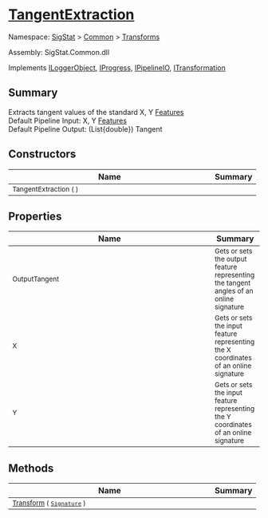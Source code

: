 # [TangentExtraction](./TangentExtraction.md)

Namespace: [SigStat]() > [Common](./../README.md) > [Transforms](./README.md)

Assembly: SigStat.Common.dll

Implements [ILoggerObject](./../ILoggerObject.md), [IProgress](./../Helpers/IProgress.md), [IPipelineIO](./../Pipeline/IPipelineIO.md), [ITransformation](./../ITransformation.md)

## Summary
Extracts tangent values of the standard X, Y [Features](https://github.com/hargitomi97/sigstat/blob/master/docs/md/SigStat/Common/Features.md)<br>Default Pipeline Input: X, Y [Features](https://github.com/hargitomi97/sigstat/blob/master/docs/md/SigStat/Common/Features.md)<br>Default Pipeline Output: (List{double})  Tangent

## Constructors

| Name | Summary | 
| --- | --- | 
| <div style ="width:390px"><sub>TangentExtraction (  )</sub></div>| <sub></sub></div>| <br>


## Properties

| Name | Summary | 
| --- | --- | 
| <div style ="width:390px"><sub>OutputTangent</sub></div>| <sub>Gets or sets the output feature representing the tangent angles of an online signature</sub></div>| <br>
| <div style ="width:390px"><sub>X</sub></div>| <sub>Gets or sets the input feature representing the X coordinates of an online signature</sub></div>| <br>
| <div style ="width:390px"><sub>Y</sub></div>| <sub>Gets or sets the input feature representing the Y coordinates of an online signature</sub></div>| <br>


## Methods

| Name | Summary | 
| --- | --- | 
| <div style ="width:390px"><sub>[Transform](./Methods/TangentExtraction-100663596.md) ( [`Signature`](./../Signature.md) )</sub></div>| <sub></sub></div>| <br>


